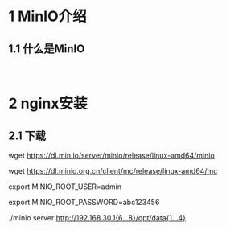  



# 1    MinIO介绍

## 1.1  什么是MinIO

​      

# 2    nginx安装

## 2.1  下载

wget https://dl.min.io/server/minio/release/linux-amd64/minio

wget https://dl.minio.org.cn/client/mc/release/linux-amd64/mc

export MINIO_ROOT_USER=admin

export MINIO_ROOT_PASSWORD=abc123456

./minio server http://192.168.30.1{6...8}/opt/data{1...4}